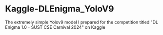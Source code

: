 # Kaggle-DLEnigma_YoloV9
The extremely simple Yolov9 model I prepared for the competition titled "DL Enigma 1.0 - SUST CSE Carnival 2024" on Kaggle
